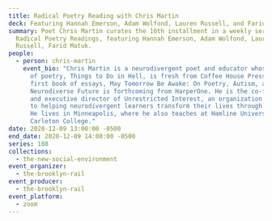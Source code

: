 ```yaml
---
title: Radical Poetry Reading with Chris Martin
deck: Featuring Hannah Emerson, Adam Wolfond, Lauren Russell, and Farid Matuk.
summary: Poet Chris Martin curates the 16th installment in a weekly series of
  Radical Poetry Readings, featuring Hannah Emerson, Adam Wolfond, Lauren
  Russell, Farid Matuk.
people:
  - person: chris-martin
    event_bio: "Chris Martin is a neurodivergent poet and educator whose fourth book
      of poetry, Things to Do in Hell, is fresh from Coffee House Press. His
      first book of essays, May Tomorrow Be Awake: On Poetry, Autism, and Our
      Neurodiverse Future is forthcoming from HarperOne. He is the co-founder
      and executive director of Unrestricted Interest, an organization dedicated
      to helping neurodivergent learners transform their lives through writing.
      He lives in Minneapolis, where he also teaches at Hamline University and
      Carleton College."
date: 2020-12-09 13:00:00 -0500
end_date: 2020-12-09 14:00:00 -0500
series: 188
collections:
  - the-new-social-environment
event_organizer:
  - the-brooklyn-rail
event_producer:
  - the-brooklyn-rail
event_platform:
  - zoom
---
```


